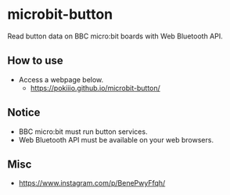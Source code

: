 # microbit-button
Read button data on BBC micro:bit boards with Web Bluetooth API.


## How to use
 - Access a webpage below.
   - https://pokiiio.github.io/microbit-button/


## Notice

 - BBC micro:bit must run button services.
 - Web Bluetooth API must be available on your web browsers.


## Misc

 - https://www.instagram.com/p/BenePwyFfqh/
